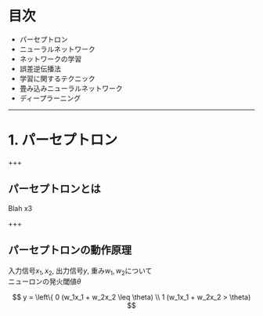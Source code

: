 # 目次

- パーセプトロン
- ニューラルネットワーク
- ネットワークの学習
- 誤差逆伝播法
- 学習に関するテクニック
- 畳み込みニューラルネットワーク
- ディープラーニング

---

# 1. パーセプトロン

+++

## パーセプトロンとは

Blah x3

+++

## パーセプトロンの動作原理

入力信号$x_1, x_2$, 出力信号$y$, 重み$w_1, w_2$について\
ニューロンの発火閾値$\theta$

$$ 
y = \left\{ 0 (w_1x_1 + w_2x_2 \leq \theta) \\
1 (w_1x_1 + w_2x_2 > \theta)
$$
